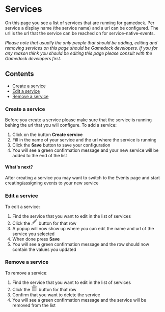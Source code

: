 # Services
On this page you see a list of services that are running for gamedock. Per service a display name (the service name) and a url can be configured. The url is the url that the service can be reached on for service-native-events.

*Please note that usually the only people that should be adding, editing and removing services on this page should be Gamedock developers. If you for any reason think you should be editing this page please consult with the Gamedock developers first.*

## Contents
- [Create a service](#create-a-service)
- [Edit a service](#edit-a-service)
- [Remove a service](#remove-a-service)

### Create a service
Before you create a service please make sure that the service is running behing the url that you will configure.
To add a service:
1. Click on the button **Create service**
2. Fill in the name of your service and the url where the service is running
3. Click the **Save** button to save your configuration
4.  You will see a green confirmation message and your new service will be added to the end of the list

#### What's next?
After creating a service you may want to switch to the Events page and start creating/assigning events to your new service

### Edit a service
To edit a service:
1. Find the service that you want to edit in the list of services
2. Click the ![pencil](https://github.com/azerion/gamedock-sdk/raw/master/docs/console/_images/pencil.png) button for that row
3. A popup will now show up where you can edit the name and url of the service you selected
4. When done press **Save**
5. You will see a green confirmation message and  the row should now contain the values you updated

### Remove a service
To remove a service:
1. Find the service that you want to edit in the list of services
1. Click the ![trash](https://github.com/azerion/gamedock-sdk/raw/master/docs/console/_images/trash.png) button for that row
2. Confirm that you want to delete the service
3. You will see a green confirmation message and the service will be removed from the list
